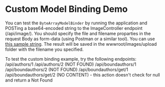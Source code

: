 # Custom Model Binding Demo

You can test the `ByteArrayModelBinder` by running the application and POSTing a base64-encoded string to the ImageController endpoint (/api/image/). You should specify the file and filename proparties in the request Body as form-data (using Postman or a similar tool). You can use [this sample string](Base64String.txt). The result will be saved in the wwwroot/images/upload folder with the filename you specified.

To test the custom binding example, try the following endpoints:
/api/authors/1
/api/authors/2 (NOT FOUND)
/api/boundauthors/1
/api/boundauthors/2 (NOT FOUND)
/api/boundauthors/get/1
/api/boundauthors/get/2 (NO CONTENT) - this action doesn't check for null and return a Not Found
